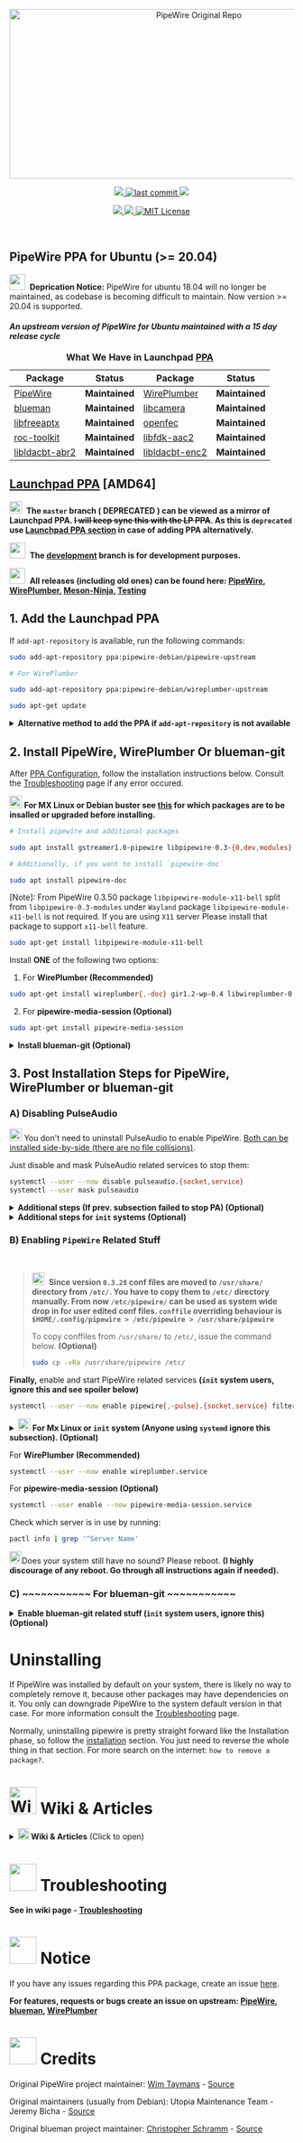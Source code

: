 <!-- PipeWire-Debian-->

<p align="center">
  <a href="https://gitlab.freedesktop.org/pipewire/pipewire">
    <img alt="PipeWire Original Repo" src="https://raw.githubusercontent.com/wiki/pipewire-debian/pipewire-debian/images/logo/PipeWire_logo.png" width="656" height="300">
  </a>
</p>

<p align="center">
  <!-- Maintained -->
  <a href="https://github.com/pipewire-debian/pipewire-debian/">
    <img src="https://img.shields.io/website?down_message=Yes&label=Maintained&logo=GITHUB&up_message=Yes&url=https%3A%2F%2Fgithub.com%2Fpipewire-debian%2Fpipewire-debian">
  </a>
  <!-- Last commit on dev -->
  <a href="https://github.com/pipewire-debian/pipewire-debian/tree/development">
    <!-- <img src="https://img.shields.io/github/last-commit/pipewire-debian/pipewire-debian/development?color=%23ffA000&label=Last%20commit%20on%20Development&logo=GITHUB&style=plastic"> -->
    <img src="https://img.shields.io/github/last-commit/pipewire-debian/pipewire-debian/development?label=Last%20Commit%20%3A%20&logo=github" alt="last commit">
  </a>
  <!-- Packager -->
  <a href="https://github.com/souravdas142/">
    <img src="https://img.shields.io/website?down_message=Sourav%20Das&label=Packager&logo=GITHUB&up_message=Sourav%20Das&url=https%3A%2F%2Fgithub.com%2Fsouravdas142">
  </a>
</p>

<p align="center">
  <!-- Website status -->
  <a href="https://pipewire-debian.github.io/pipewire-debian/">
    <img src="https://img.shields.io/website?label=Git%20Website&logo=GITHUB&url=https%3A%2F%2Fpipewire-debian.github.io%2Fpipewire-debian%2F">
  </a>
  <!-- PPA -->
  <a href="https://launchpad.net/~pipewire-debian/+archive/ubuntu/pipewire-upstream">
    <img src="https://img.shields.io/github/v/tag/pipewire-debian/pipewire-debian?label=LP%20PipeWire%20PPA&logo=Ubuntu">
  </a>
  <!-- Project License -->
  <a href="https://choosealicense.com/licenses/mit/">
    <img alt="MIT License" src="https://img.shields.io/github/license/pipewire-debian/pipewire-debian">
  </a>
</p>

<br/>

## PipeWire PPA for Ubuntu (>= 20.04)
<img src="https://raw.githubusercontent.com/wiki/pipewire-debian/pipewire-debian/images/icons/information.svg" width=28 height=28>&nbsp; **Deprication Notice:** PipeWire for ubuntu 18.04 will no longer be maintained, as codebase is becoming difficult to maintain. Now version >= 20.04 is supported.
#### _An upstream version of PipeWire for Ubuntu maintained with a 15 day release cycle_


<table>
  <caption align="left"><b>What We Have in Launchpad <a href="https://launchpad.net/~pipewire-debian">PPA</a></b></caption>
  <thead>
    <tr>
      <th align="center"><b>Package</b></th>
      <th align="center"><b>Status</b></th>
      <th align="center"><b>Package</b></th>
      <th align="center"><b>Status</b></th>
    </tr>
  </thead>

  <tbody>
    <tr>
       <td><a href="https://gitlab.freedesktop.org/pipewire/pipewire">PipeWire</a></td>
       <td>							 <b>Maintained</b></td>
       <td><a href="https://gitlab.freedesktop.org/pipewire/wireplumber">WirePlumber</a></td>
       <td>							 <b>Maintained</b></td>
    </tr>
    <tr>
       <td><a href="https://github.com/blueman-project/blueman">blueman</a></td>
       <td>							 <b>Maintained</b></td>
       <td><a href="https://git.linuxtv.org/libcamera.git/">libcamera</a></td>
       <td>							 <b>Maintained</b></td>
    </tr>
    <tr>
       <td><a href="https://github.com/iamthehorker/libfreeaptx">libfreeaptx</a></td>
       <td>							 <b>Maintained</b></td>
       <td><a href="https://github.com/roc-streaming/openfec">openfec</a></td>
       <td>							 <b>Maintained</b></td>
    </tr>
    <tr>
       <td><a href="https://github.com/roc-streaming/roc-toolkit">roc-toolkit</a></td>
       <td>							 <b>Maintained</b></td>
       <td><a href="https://packages.ubuntu.com/hirsute/libfdk-aac2">libfdk-aac2</a></td>
       <td>							 <b>Maintained</b></td>
    </tr>
    <tr>
       <td><a href="https://packages.ubuntu.com/hirsute/libldacbt-abr2">libldacbt-abr2</a></td>
       <td>							 <b>Maintained</b></td>
       <td><a href="https://packages.ubuntu.com/hirsute/libldacbt-enc2">libldacbt-enc2</a></td>
       <td>							 <b>Maintained</b></td>
    </tr>
  </tbody>
</table>




## [Launchpad PPA](https://launchpad.net/~pipewire-debian) [AMD64]

<img src="https://raw.githubusercontent.com/wiki/pipewire-debian/pipewire-debian/images/icons/warning.svg" width=22 height=22>&nbsp; **The `master` branch ( DEPRECATED ) can be viewed as a mirror of Launchpad PPA. ~~I will keep sync this with the LP PPA~~. As this is `deprecated` use [Launchpad PPA section](#add-the-launchpad-ppa) in case of adding PPA alternatively.**

<img src="https://raw.githubusercontent.com/wiki/pipewire-debian/pipewire-debian/images/icons/information.svg" width=28 height=28>&nbsp; **The [development](https://github.com/pipewire-debian/pipewire-debian/tree/development) branch is for development purposes.**

<img src="https://raw.githubusercontent.com/wiki/pipewire-debian/pipewire-debian/images/icons/information.svg" width=28 height=28>&nbsp; **All releases (including old ones) can be found here: [PipeWire](https://launchpad.net/~pipewire-debian/+archive/ubuntu/pipewire-upstream/+packages?field.name_filter=&field.status_filter=&field.series_filter=), [WirePlumber](https://launchpad.net/~pipewire-debian/+archive/ubuntu/wireplumber-upstream/+packages?field.name_filter=&field.status_filter=&field.series_filter=), [Meson-Ninja](https://launchpad.net/~pipewire-debian/+archive/ubuntu/meson-ninja/+packages?field.name_filter=&field.status_filter=&field.series_filter=), [Testing](https://launchpad.net/~pipewire-debian/+archive/ubuntu/testing/+packages?field.name_filter=&field.status_filter=&field.series_filter=)**

## 1. Add the Launchpad PPA
<!---
<img src="https://raw.githubusercontent.com/wiki/pipewire-debian/pipewire-debian/images/icons/idea_bulb.svg" width=22 height=22> **The recommended & convenient way**
--->

If `add-apt-repository` is available, run the following commands:

```bash
sudo add-apt-repository ppa:pipewire-debian/pipewire-upstream

# For WirePlumber

sudo add-apt-repository ppa:pipewire-debian/wireplumber-upstream

sudo apt-get update

```

<details markdown=1><summary markdown="span"><strong>Alternative method to add the PPA if <code>add-apt-repository</code> is not available</strong></summary>

<br/>

To manually add the Launchpad PPA if <code>add-apt-repository</code> is not available or in case of any special case, consider this is as an example.
Do the same for <code>WirePlumber</code>. The GPG key may or may not be changed here.

```bash
# This PPA can be added to your system manually by running below commands, It creates
# a file under /etc/apt/sources.list.d/ containing  list of mirrors
# To do this, first download the GPG key from keyservers directly into the trusted set of keys,
# by running the two commands below

gpg --keyserver keyserver.ubuntu.com --recv-keys 25088A0359807596
gpg -a --export 25088A0359807596 | sudo apt-key add -

# or

sudo apt-key adv --keyserver keyserver.ubuntu.com --recv-keys 25088A0359807596

# Next, run the command below to add the mirror list to your system.

echo "deb http://ppa.launchpad.net/pipewire-debian/pipewire-upstream/ubuntu $(lsb_release -cs) main" | sudo tee -a /etc/apt/sources.list.d/pipewire-upstream.list

# For other Ubuntu or Debian based (e.g. MX Linux, Linux Mint), edit `/etc/apt/sources.list.d/pipewire-upstream.list` and change your `distro_code_name` equivalent to any one of Ubuntu
# `distro_code_name`. (For example, MX Linux 19.4 is based on Debian Buster which is roughly equivalent to `Ubuntu 18.04`, so replace `buster` with `bionic`.)

# The following command is usually not needed unless you want to install debug packages or create deb packages from source.

echo "deb-src http://ppa.launchpad.net/pipewire-debian/pipewire-upstream/ubuntu $(lsb_release -cs) main" | sudo tee -a /etc/apt/sources.list.d/pipewire-upstream.list
```
<!---
### ...or the Github PPA  &nbsp; &nbsp; <img src="https://raw.githubusercontent.com/wiki/pipewire-debian/pipewire-debian/images/icons/deprecated.svg" width=138 height=17>

<img src="https://raw.githubusercontent.com/wiki/pipewire-debian/pipewire-debian/images/icons/idea_bulb.svg" width=22 height=22> **Use IFF you have a good reason Or If your distro (other debian based) Can't install from LP PPA.**

```bash
curl -SsL https://pipewire-debian.github.io/pipewire-debian/ubuntu/KEY.gpg | sudo apt-key add -
sudo curl -SsL -o /etc/apt/sources.list.d/pipewire.list https://pipewire-debian.github.io/pipewire-debian/ubuntu/pipewire.list
sudo apt update

```
-->

</details>

## 2. Install PipeWire, WirePlumber Or blueman-git

After [PPA Configuration](#1-ppa-configuration), follow the installation instructions below. Consult the [Troubleshooting](https://github.com/pipewire-debian/pipewire-debian/wiki/Troubleshooting) page if any error occured.

<img src="https://raw.githubusercontent.com/wiki/pipewire-debian/pipewire-debian/images/icons/idea_bulb.svg" width=22 height=22> **For MX Linux or Debian buster see [this](https://pastebin.com/S5duuECS) for which packages are to be insalled or upgraded before installing.**

```bash
# Install pipewire and additional packages

sudo apt install gstreamer1.0-pipewire libpipewire-0.3-{0,dev,modules} libspa-0.2-{bluetooth,dev,jack,modules} pipewire{,-{audio-client-libraries,pulse,bin,jack,alsa,v4l2,libcamera,locales,tests}}

# Additionally, if you want to install `pipewire-doc`

sudo apt install pipewire-doc
```

[Note]: From PipeWire 0.3.50 package `libpipewire-module-x11-bell` split from `libpipewire-0.3-modules`
under `Wayland` package `libpipewire-module-x11-bell` is not required. If you are using `X11` server
Please install that package to support `x11-bell` feature.

```bash
sudo apt-get install libpipewire-module-x11-bell
```

Install **ONE** of the following two options:
1. For **WirePlumber (Recommended)**
```bash
sudo apt-get install wireplumber{,-doc} gir1.2-wp-0.4 libwireplumber-0.4-{0,dev}
```
2. For **pipewire-media-session (Optional)**
```bash
sudo apt-get install pipewire-media-session
```

<details markdown=1><summary markdown="span"><strong>Install blueman-git (Optional)</strong></summary>
<br/>

```bash
# Before installing blueman-git, remove and purge any official version of blueman.

sudo apt-get remove --purge blueman && sudo rm -f /var/lib/blueman/network.state

# Then, to install issue below command.

sudo apt-get install blueman-git
```
</details>

## 3. Post Installation Steps for PipeWire, WirePlumber or blueman-git

### A) Disabling PulseAudio

<img src="https://raw.githubusercontent.com/wiki/pipewire-debian/pipewire-debian/images/icons/idea_bulb.svg" width=22 height=22> You don't need to uninstall PulseAudio to enable PipeWire. <a href="https://gitlab.freedesktop.org/pipewire/pipewire/-/issues/2058#note_1228129">Both can be installed side-by-side (there are no file collisions)</a>.

Just disable and mask PulseAudio related services to stop them:

```bash
systemctl --user --now disable pulseaudio.{socket,service}
systemctl --user mask pulseaudio
```

<details markdown=1><summary markdown="span"><strong>Additional steps (If prev. subsection failed to stop PA)  (Optional)</strong></summary>
<br/>

```bash
# You need to tell Pulseaudio not to respawn itself by issuing command:

sed -i 's/.*autospawn.*/autospawn = no/g' ~/.config/pulse/client.conf

# If `~/.config/pulse/client.conf` is not found then issue,

sudo sed -i 's/.*autospawn.*/autospawn = no/g' /etc/pulse/client.conf

# Additonally, if `/etc/pulse/client.conf.d/0{0,1}-enable-autospawn.conf` exist, do

sudo sed -i 's/.*autospawn.*/autospawn = no/g' /etc/pulse/client.conf.d/00-enable-autospawn.conf

# Or,

sudo sed -i 's/.*autospawn.*/autospawn = no/g' /etc/pulse/client.conf.d/01-enable-autospawn.conf

# Also if `/etc/xdg/autostart/pulseaudio.desktop` exist, rename it to something like below.

sudo mv -v /etc/xdg/autostart/pulseaudio.desktop{,.bak}

# And finally issue

pulseaudio --kill
```
</details>

<details markdown=1><summary markdown="span"><strong>Additional steps for <code>init</code> systems (Optional)</strong></summary>
<br/>

```bash
# PulseAudio (>= 13.04-4) also have autospawn defined at /etc/init.d/pulseaudio-enable-autospawn
# Just disable the init script, and reenable it again if anyhow PA needed in future

sudo update-rc.d pulseaudio-enable-autospawn disable

# If PA still running, Once again kill PA

pulseaudio --kill

```
</details>

### B) Enabling `PipeWire` Related Stuff

<br>

> <img src="https://raw.githubusercontent.com/wiki/pipewire-debian/pipewire-debian/images/icons/warning.svg" width=22 height=22>&nbsp; **Since version `0.3.28` conf files are moved to `/usr/share/` directory from `/etc/`.  You have to copy them to `/etc/` directory manually. From now `/etc/pipewire/` can be used as system wide drop in for user edited conf files. `conffile` overriding behaviour is `$HOME/.config/pipewire > /etc/pipewire > /usr/share/pipewire`**
>
> To copy conffiles from `/usr/share/` to `/etc/`, issue the command below. **(Optional)**
>
> ```bash
> sudo cp -vRa /usr/share/pipewire /etc/
> ```



**Finally,** enable and start PipeWire related services **(`init` system users, ignore this and see spoiler below)**
```bash
systemctl --user --now enable pipewire{,-pulse}.{socket,service} filter-chain.service
```
<details markdown=1><summary markdown="span">
<img src="https://raw.githubusercontent.com/wiki/pipewire-debian/pipewire-debian/images/icons/idea_bulb.svg" width=22 height=22> <strong>For Mx Linux or <code>init</code> system (Anyone using <code>systemd</code> ignore this subsection). (Optional)</strong>
</summary>
<br/>

```
# Mx Linux uses init system by default,

# Some users feel anoying to start `pipewire` services becasue of PW doesn't shift any scripts for non systemd,
# So Now how to start All `pipewire` services in init system?

# There is a solution on internet see this : <a href="https://www.linuxquestions.org/questions/slackware-14/using-pipewire-instead-of-pulseaudio-in-slackware-15-a-4175693980">Slackware Solution</a> the idea is same for Mx Linux also

# For the above solution you have to install <a href="https://github.com/raforg/daemon">daemon program</a> or do the below modifcation on those `.desktop` files.

substitue this `Exec=/usr/bin/pipewire` line with above `pipewire.desktop` file where you find lines starting with `Exec`.
substitue this `Exec=/usr/bin/pipewire-pulse` line with above `pipewire-pulse.desktop` file where you find lines starting with `Exec`.
substitue this `Exec=/usr/bin/pipewire-media-session` line with above `pipewire-media-session.desktop` file where you find lines starting with `Exec`.
```
</details>

For **WirePlumber (Recommended)**

```bash
systemctl --user --now enable wireplumber.service
```
For **pipewire-media-session (Optional)**

```bash
systemctl --user enable --now pipewire-media-session.service
```
Check which server is in use by running:
```bash
pactl info | grep '^Server Name'
```
<img src="https://raw.githubusercontent.com/wiki/pipewire-debian/pipewire-debian/images/icons/idea_bulb.svg" width=22 height=22>Does your system still have no sound? Please reboot. **(I highly discourage of any reboot.
Go through all instructions again if needed).**


### C) **\~\~\~\~\~\~\~\~\~\~\~ For blueman-git  \~\~\~\~\~\~\~\~\~\~\~**


<details markdown=1><summary markdown="span"><strong>Enable blueman-git related stuff (<code>init</code> system users, ignore this) (Optional) </strong></summary>
<br/>

In case you want to use blueman, just enable the service like this.

```bash
sudo systemctl enable --now blueman-mechanism.service
```
</details>


# Uninstalling

If PipeWire was installed by default on your system, there is likely no way to completely remove it,
because other packages may have dependencies on it.
You only can downgrade PipeWire to the system default version in that case.
For more information consult the [Troubleshooting](https://github.com/pipewire-debian/pipewire-debian/wiki/Troubleshooting) page.

Normally, uninstalling pipewire is pretty straight forward like the Installation phase, so follow the [installation](#2-install-pipewire-or-blueman-git)
section.
You just need to reverse the whole thing in that section. For more search on the internet: `how to remove a package?`.



# <img src="https://raw.githubusercontent.com/wiki/pipewire-debian/pipewire-debian/images/icons/open_book.svg" alt="Wiki & Articles" width=48 height=48> Wiki & Articles

<details markdown=1><summary markdown="span"><img src="https://raw.githubusercontent.com/wiki/pipewire-debian/pipewire-debian/images/icons/open_book.svg" alt="Wiki & Articles" width=20 height=20><strong> Wiki & Articles</strong> (Click to open)</summary>

<br/>

**Wiki -**
  - [This Repo Wiki](https://github.com/pipewire-debian/pipewire-debian/wiki)
  - [Upstream-README](https://gitlab.freedesktop.org/pipewire/pipewire/-/blob/master/README.md)
  - [Upstream-wiki](https://gitlab.freedesktop.org/pipewire/pipewire/-/wikis/home)
  - [Upstream-blueman-wiki](https://github.com/blueman-project/blueman/wiki)
  - **Gentoo**
      - [Gentoo-wiki](https://wiki.gentoo.org/wiki/PipeWire)
      - [Gentoo-Bluetooth-Wiki](https://wiki.gentoo.org/wiki/Bluetooth)
  - **Arch-Linux**
      - [Arch-wiki](https://wiki.archlinux.org/index.php/PipeWire)
      - [Arch-Bluetooth-Wiki](https://wiki.archlinux.org/title/Bluetooth)
      - [blueman](https://wiki.archlinux.org/title/Blueman)
  - [Debian-wiki](https://wiki.debian.org/PipeWire) &nbsp; &nbsp; &nbsp; **[ DEPRECATED  for this PPA ]**

**Articles -**
 - [Making Sense of The Audio Stack On Unix](https://venam.nixers.net/blog/unix/2021/02/07/audio-stack.html)
 - [PipeWire Under The Hood](https://venam.nixers.net/blog/unix/2021/06/23/pipewire-under-the-hood.html)
 - [PIPEWIRE, THE NEWEST AUDIO KID ON THE LINUX BLOCK](https://hackaday.com/2021/06/23/pipewire-the-newest-audio-kid-on-the-linux-block)
 - [WirePlumber, the PipeWire session manager](https://www.collabora.com/news-and-blog/blog/2020/05/07/wireplumber-the-pipewire-session-manager)
 - [A step-by-step tutorial for live audio streaming with Roc](https://gavv.github.io/articles/roc-tutorial)



</details>

# <img src="https://raw.githubusercontent.com/wiki/pipewire-debian/pipewire-debian/images/icons/wrench_and_hammer.svg" width=48 height=48> Troubleshooting

**See in wiki page - [Troubleshooting](https://github.com/pipewire-debian/pipewire-debian/wiki/Troubleshooting)**

# <img src="https://raw.githubusercontent.com/wiki/pipewire-debian/pipewire-debian/images/icons/flame.svg" width=48 height=48> Notice

If you have any issues regarding this PPA package, create an issue [here](https://pipewire-debian.github.io/pipewire-debian/).

**For features, requests or bugs create an issue on upstream: [PipeWire](https://gitlab.freedesktop.org/pipewire/pipewire/-/issues),**
**[blueman](https://github.com/blueman-project/blueman/issues/new), [WirePlumber](https://gitlab.freedesktop.org/pipewire/wireplumber/-/issues/new?issue)**

# <img src="https://raw.githubusercontent.com/wiki/pipewire-debian/pipewire-debian/images/icons/clap.svg" width=48 height=48> Credits

Original PipeWire project maintainer:
[Wim Taymans](https://gitlab.freedesktop.org/wtaymans) - [Source](https://gitlab.freedesktop.org/pipewire/pipewire)

Original maintainers (usually from Debian):
Utopia Maintenance Team - Jeremy Bicha - [Source](https://salsa.debian.org/utopia-team/pipewire/-/tree/debian/0.3.25-1)

Original blueman project maintainer:
[Christopher Schramm](https://github.com/cschramm) - [Source](https://github.com/blueman-project/blueman)


